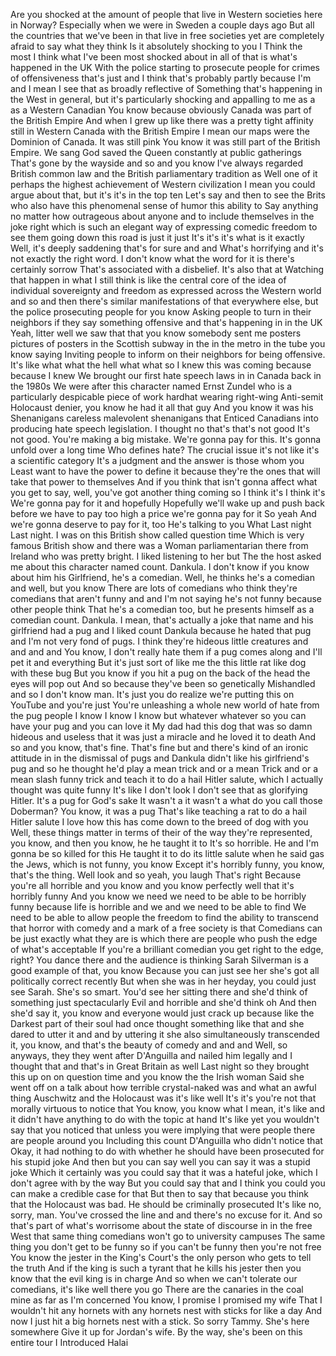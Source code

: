  Are you shocked at the amount of people that live in Western societies here in Norway? Especially when we were in Sweden a couple days ago But all the countries that we've been in that live in free societies yet are completely afraid to say what they think Is it absolutely shocking to you I Think the most I think what I've been most shocked about in all of that is what's happened in the UK With the police starting to prosecute people for crimes of offensiveness that's just and I think that's probably partly because I'm and I mean I see that as broadly reflective of Something that's happening in the West in general, but it's particularly shocking and appalling to me as a as a Western Canadian You know because obviously Canada was part of the British Empire And when I grew up like there was a pretty tight affinity still in Western Canada with the British Empire I mean our maps were the Dominion of Canada. It was still pink You know it was still part of the British Empire. We sang God saved the Queen constantly at public gatherings That's gone by the wayside and so and you know I've always regarded British common law and the British parliamentary tradition as Well one of it perhaps the highest achievement of Western civilization I mean you could argue about that, but it's it's in the top ten Let's say and then to see the Brits who also have this phenomenal sense of humor this ability to Say anything no matter how outrageous about anyone and to include themselves in the joke right which is such an elegant way of expressing comedic freedom to see them going down this road is just it just It's it's it's what is it exactly Well, it's deeply saddening that's for sure and and What's horrifying and it's not exactly the right word. I don't know what the word for it is there's certainly sorrow That's associated with a disbelief. It's also that at Watching that happen in what I still think is like the central core of the idea of individual sovereignty and freedom as expressed across the Western world and so and then there's similar manifestations of that everywhere else, but the police prosecuting people for you know Asking people to turn in their neighbors if they say something offensive and that's happening in in the UK Yeah, litter well we saw that that you know somebody sent me posters pictures of posters in the Scottish subway in the in the metro in the tube you know saying Inviting people to inform on their neighbors for being offensive. It's like what what the hell what what so I knew this was coming because because I knew We brought our first hate speech laws in in Canada back in the 1980s We were after this character named Ernst Zundel who is a particularly despicable piece of work hardhat wearing right-wing Anti-semit Holocaust denier, you know he had it all that guy And you know it was his Shenanigans careless malevolent shenanigans that Enticed Canadians into producing hate speech legislation. I thought no that's that's not good It's not good. You're making a big mistake. We're gonna pay for this. It's gonna unfold over a long time Who defines hate? The crucial issue it's not like it's a scientific category It's a judgment and the answer is those whom you Least want to have the power to define it because they're the ones that will take that power to themselves And if you think that isn't gonna affect what you get to say, well, you've got another thing coming so I think it's I think it's We're gonna pay for it and hopefully Hopefully we'll wake up and push back before we have to pay too high a price we're gonna pay for it So yeah And we're gonna deserve to pay for it, too He's talking to you What Last night Last night. I was on this British show called question time Which is very famous British show and there was a Woman parliamentarian there from Ireland who was pretty bright. I liked listening to her but The the host asked me about this character named count. Dankula. I don't know if you know about him his Girlfriend, he's a comedian. Well, he thinks he's a comedian and well, but you know There are lots of comedians who think they're comedians that aren't funny and and I'm not saying he's not funny because other people think That he's a comedian too, but he presents himself as a comedian count. Dankula. I mean, that's actually a joke that name and his girlfriend had a pug and I liked count Dankula because he hated that pug and I'm not very fond of pugs. I think they're hideous little creatures and and and and You know, I don't really hate them if a pug comes along and I'll pet it and everything But it's just sort of like me the this little rat like dog with these bug But you know if you hit a pug on the back of the head the eyes will pop out And so because they've been so genetically Mishandled and so I don't know man. It's just you do realize we're putting this on YouTube and you're just You're unleashing a whole new world of hate from the pug people I know I know I know but whatever whatever so you can have your pug and you can love it My dad had this dog that was so damn hideous and useless that it was just a miracle and he loved it to death And so and you know, that's fine. That's fine but and there's kind of an ironic attitude in in the dismissal of pugs and Dankula didn't like his girlfriend's pug and so he thought he'd play a mean trick and or a mean Trick and or a mean slash funny trick and teach it to do a hail Hitler salute, which I actually thought was quite funny It's like I don't look I don't see that as glorifying Hitler. It's a pug for God's sake It wasn't a it wasn't a what do you call those Doberman? You know, it was a pug That's like teaching a rat to do a hail Hitler salute I love how this has come down to the breed of dog with you Well, these things matter in terms of their of the way they're represented, you know, and then you know, he he taught it to It's so horrible. He and I'm gonna be so killed for this He taught it to do its little salute when he said gas the Jews, which is not funny, you know Except it's horribly funny, you know, that's the thing. Well look and so yeah, you laugh That's right Because you're all horrible and you know and you know perfectly well that it's horribly funny And you know we need we need to be able to be horribly funny because life is horrible and we and we need to be able to find We need to be able to allow people the freedom to find the ability to transcend that horror with comedy and a mark of a free society is that Comedians can be just exactly what they are is which there are people who push the edge of what's acceptable If you're a brilliant comedian you get right to the edge, right? You dance there and the audience is thinking Sarah Silverman is a good example of that, you know Because you can just see her she's got all politically correct recently But when she was in her heyday, you could just see Sarah. She's so smart. You'd see her sitting there and she'd think of something just spectacularly Evil and horrible and she'd think oh And then she'd say it, you know and everyone would just crack up because like the Darkest part of their soul had once thought something like that and she dared to utter it and and by uttering it she also simultaneously transcended it, you know, and that's the beauty of comedy and and and Well, so anyways, they they went after D'Anguilla and nailed him legally and I thought that and that's in Great Britain as well Last night so they brought this up on on question time and you know the the Irish woman Said she went off on a talk about how terrible crystal-naked was and what an awful thing Auschwitz and the Holocaust was it's like well It's it's you're not that morally virtuous to notice that You know, you know what I mean, it's like and it didn't have anything to do with the topic at hand It's like yet you wouldn't say that you noticed that unless you were implying that were people there are people around you Including this count D'Anguilla who didn't notice that Okay, it had nothing to do with whether he should have been prosecuted for his stupid joke And then but you can say well you can say it was a stupid joke Which it certainly was you could say that it was a hateful joke, which I don't agree with by the way But you could say that and I think you could you can make a credible case for that But then to say that because you think that the Holocaust was bad. He should be criminally prosecuted It's like no, sorry, man. You've crossed the line and and there's no excuse for it. And so that's part of what's worrisome about the state of discourse in in the free West that same thing comedians won't go to university campuses The same thing you don't get to be funny so if you can't be funny then you're not free You know the jester in the King's Court's the only person who gets to tell the truth And if the king is such a tyrant that he kills his jester then you know that the evil king is in charge And so when we can't tolerate our comedians, it's like well there you go There are the canaries in the coal mine as far as I'm concerned You know, I promise I promised my wife That I wouldn't hit any hornets with any hornets nest with sticks for like a day And now I just hit a big hornets nest with a stick. So sorry Tammy. She's here somewhere Give it up for Jordan's wife. By the way, she's been on this entire tour I Introduced Halai